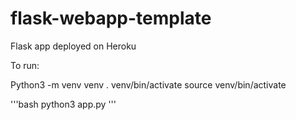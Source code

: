 # flask-webapp-template

Flask app deployed on Heroku

To run:

Python3 -m venv venv
. venv/bin/activate
source venv/bin/activate

'''bash
python3 app.py
'''
